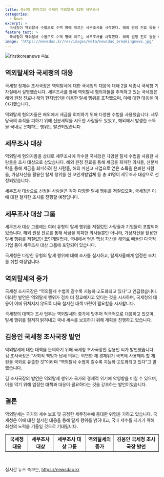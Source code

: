 ```yaml
---
title: 동남아 원정성형 국세청 역외탈세 41명 세무조사
categories:
  - News
excerpt: >
  국세청이 역외탈세 수법으로 수백 명에 이르는 세무조사를 시작했다. 해외 원정 진료 등을 이용한 국내 소득 탈루, 가상자산을 이용한 현금 인출, 신분세탁으로 세금 회피 등이 확인됐다. 외국인 명의의 계좌로 자산을 은닉하는 방법도 포착됐으며, 코인개발업체와 다국적기업도 포함된다. 국세청 조사국장은 역외탈세 수법이 갈수록 지능화•고도화되고 있다고 경고했다.
feature_text: >
  국세청이 역외탈세 수법으로 수백 명에 이르는 세무조사를 시작했다. 해외 원정 진료 등을 이용한 국내 소득 탈루, 가상자산을 이용한 현금 인출, 신분세탁으로 세금 회피 등이 확인됐다. 외국인 명의의 계좌로 자산을 은닉하는 방법도 포착됐으며, 코인개발업체와 다국적기업도 포함된다. 국세청 조사국장은 역외탈세 수법이 갈수록 지능화•고도화되고 있다고 경고했다.
image: 'https://newsdao.kr/res/images/meta/newsdao_breakingnews.jpg'
---
```


<p><img src="https://newsdao.kr/res/images/meta/newsdao_breakingnews.jpg" alt="firstkoreanews 속보" /></p>

<h2 data-ke-size="size26">역외탈세와 국세청의 대응</h2>

<p>국세청 정재수 조사국장은 역외탈세에 대한 국세청의 대응에 대해 2일 세종시 국세청 기자실에서 설명했습니다. 세무조사를 통해 역외탈세 혐의자들을 추적하고 있는 국세청은 해외 원정 진료나 해외 현지법인을 이용한 탈세 행위를 포착했으며, 이에 대한 대응을 이야기했습니다.</p>

<p data-ke-size="size16">역외탈세 혐의자들은 해외에서 세금을 회피하기 위해 다양한 수법을 사용했습니다. 세무당국의 추적을 피하기 위해 신분세탁을 시도한 사람들도 있었고, 해외에서 발생한 소득을 국내로 은폐하는 행위도 발견되었습니다.</p>

<h2 data-ke-size="size26">세무조사 대상</h2>

<p>역외탈세 혐의자들을 상대로 세무조사에 착수한 국세청은 다양한 탈세 수법을 사용한 사람들을 조사 대상으로 삼았습니다. 해외 원정 진료를 통해 세금을 회피한 의사들, 신분세탁을 통해 세금을 회피하려 한 사람들, 해외 미신고 사업으로 얻은 소득을 은폐한 사람들, 가상자산을 활용한 탈세 행위를 한 코인개발업체 등 총 41명이 세무조사 대상으로 선정되었습니다.</p>

<p data-ke-size="size16">세무조사 대상으로 선정된 사람들은 각자 다양한 탈세 행위를 저질렀으며, 국세청은 이에 대한 철저한 조사를 진행할 예정입니다.</p>

<h2 data-ke-size="size26">세무조사 대상 그룹</h2>

<p>세무조사 대상 그룹에는 여러 유형의 탈세 행위를 저질렀던 사람들과 기업들이 포함되어 있습니다. 해외 원정 진료를 통해 세금을 회피한 의사들뿐만 아니라, 가상자산을 활용한 탈세 행위를 저질렀던 코인개발업체, 국내에서 얻은 핵심 자산을 해외로 빼돌린 다국적 기업 등이 세무조사 대상 그룹에 포함되어 있습니다.</p>

<p data-ke-size="size16">국세청은 다양한 유형의 탈세 행위에 대해 조사를 실시하고, 탈세자들에게 엄정한 조치를 취할 예정입니다.</p>

<h2 data-ke-size="size26">역외탈세의 증가</h2>

<p>국세청 조사국장은 “역외탈세 수법이 갈수록 지능화·고도화되고 있다”고 언급했습니다. 이러한 발언은 역외탈세 행위가 점차 더 정교해지고 있다는 것을 시사하며, 국세청의 대응이 이에 뒤쳐지지 않도록 더욱 철저한 대책 마련이 필요함을 시사합니다.</p>

<p data-ke-size="size16">국세청의 대책과 조사 업무는 역외탈세의 증가에 맞추어 적극적으로 대응하고 있으며, 탈세 행위를 철저히 밝혀내고 국내 세수를 보호하기 위해 계획을 진행하고 있습니다.</p>

<h2 data-ke-size="size26">김용인 국세청 조사국장 발언</h2>

<p>역외탈세에 대한 대책을 논의하기 위해 국세청 조사국장인 김용인 씨가 발언했습니다. 김 조사국장은 “사회적 책임과 납세 의무는 외면한 채 경제위기 극복에 사용돼야 할 재원을 국외로 유출한 것”이라며 “역외탈세 수법이 갈수록 지능화·고도화되고 있다”고 말했습니다.</p>

<p data-ke-size="size16">김 조사국장의 발언은 역외탈세 행위가 국가의 경제적 위기에 악영향을 미칠 수 있으며, 이를 막기 위해 엄정한 대책과 대응이 필요하다는 것을 강조하는 발언이었습니다.</p>

<h2 data-ke-size="size26">결론</h2>

<p>역외탈세는 국가의 세수 보호 및 공정한 세무징수에 중대한 위협을 가하고 있습니다. 국세청은 이에 대한 철저한 대응을 통해 탈세 행위를 밝혀내고, 국내 세수를 지키기 위해 최선의 노력을 기울일 것으로 기대됩니다.</p>

<table style="width: 100%;" border="1">
<tbody>
<tr>
<td style="text-align: center; height: 17px;"><b>국세청 대응</b></td>
<td style="text-align: center; height: 17px;"><b>세무조사 대상</b></td>
<td style="text-align: center; height: 17px;"><b>세무조사 대상 그룹</b></td>
<td style="text-align: center; height: 17px;"><b>역외탈세의 증가</b></td>
<td style="text-align: center; height: 17px;"><b>김용인 국세청 조사국장 발언</b></td>
</tr>
</tbody>
</table>

<p data-ke-size="size16">&nbsp;</p>
실시간 뉴스 속보는, <a href="https://newsdao.kr" rel="dofollow">https://newsdao.kr</a>


